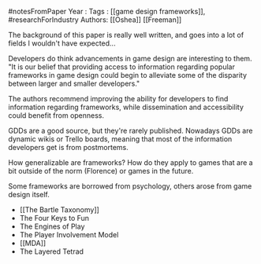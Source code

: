 #notesFromPaper
Year   :
Tags   : [[game design frameworks]], #researchForIndustry 
Authors: [[Oshea]] [[Freeman]]

The background of this paper is really well written, and goes into a lot of fields I wouldn't have expected...

Developers do think advancements in game design are interesting to them. "It is our belief that providing access to information regarding popular frameworks in game design could begin to alleviate some of the disparity between larger and smaller developers."

The authors recommend improving the ability for developers to find information regarding frameworks, while dissemination and accessibility could benefit from openness.

GDDs are a good source, but they're rarely published. Nowadays GDDs are dynamic wikis or Trello boards, meaning that most of the information developers get is from postmortems.

How generalizable are frameworks? How do they apply to games that are a bit outside of the norm (Florence) or games in the future.

Some frameworks are borrowed from psychology, others arose from game design itself.

 - [[The Bartle Taxonomy]]
 - The Four Keys to Fun
 - The Engines of Play
 - The Player Involvement Model
 - [[MDA]]
 - The Layered Tetrad
